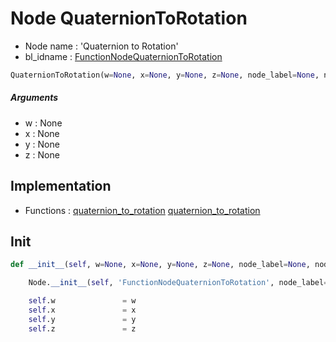 # Node QuaternionToRotation

- Node name : 'Quaternion to Rotation'
- bl_idname : [FunctionNodeQuaternionToRotation](https://docs.blender.org/api/current/bpy.types.FunctionNodeQuaternionToRotation.html)


``` python
QuaternionToRotation(w=None, x=None, y=None, z=None, node_label=None, node_color=None)
```
##### Arguments

- w : None
- x : None
- y : None
- z : None

## Implementation

- Functions : [quaternion_to_rotation](/docs/GeoNodes/GeoNodesTree.md#quaternion_to_rotation) [quaternion_to_rotation](/docs/GeoNodes/GeoNodesTree.md#quaternion_to_rotation)

## Init

``` python
def __init__(self, w=None, x=None, y=None, z=None, node_label=None, node_color=None):

    Node.__init__(self, 'FunctionNodeQuaternionToRotation', node_label=node_label, node_color=node_color)

    self.w               = w
    self.x               = x
    self.y               = y
    self.z               = z
```
